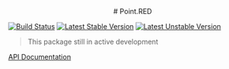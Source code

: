 <p align=center>
# Point.RED

[![Build Status](https://travis-ci.org/point-red/point.svg?branch=master)](https://travis-ci.org/point-red/point)
[![Latest Stable Version](https://poser.pugx.org/point-red/point/v/stable)](https://packagist.org/packages/point-red/point)
[![Latest Unstable Version](https://poser.pugx.org/point-red/point/v/unstable)](https://packagist.org/packages/point-red/point)
</p>

> This package still in active development

[API Documentation](https://documenter.getpostman.com/view/421224/pointred/77cf6Pd)

